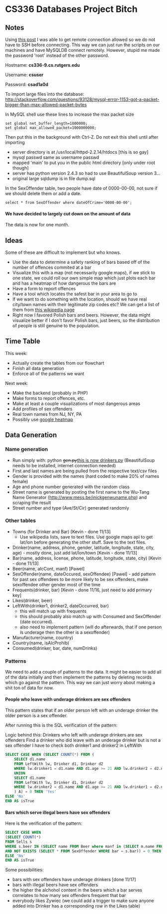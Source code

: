 CS336 Databases Project Bitch
=============================

## Notes ##

Using [this post](http://stackoverflow.com/questions/8380797/enable-remote-mysql-connection) I was able to get remote connection allowed so we do not have to SSH before connecting. This way we can just run the scripts on our machines and have MySQLDB connect remotely. However, stupid me made the password 'root' instead of the other password. 

Hostname: <b>cs336-9.cs.rutgers.edu</b>

Username: <b>csuser</b>

Password: <b>csad1a0d</b>

To import large files into the database:
http://stackoverflow.com/questions/93128/mysql-error-1153-got-a-packet-bigger-than-max-allowed-packet-bytes

In MySQL shell use these lines to increase the max packet size
```
set global net_buffer_length=1000000; 
set global max_allowed_packet=1000000000;
```
Then put this in the background with Ctrl-Z. Do not exit this shell until after importing

* server directory is at /usr/local/httpd-2.2.14/htdocs [this is so gay]
* mysql passwd same as username passwd
* mapped 'main' to put you in the public html directory [only under root though]
* server has python version 2.4.3 so had to use BeautifulSoup version 3...
* original large sqldump is in file dump.sql


In the SexOffender table, two people have date of 0000-00-00, not sure if we should delete them or add a date.
```
select * from SexOffender where dateOfCrime='0000-00-00';
```

#### We have decided to largely cut down on the amount of data ####
The data is now for one month.

## Ideas ##
Some of these are difficult to implement but who knows.

* Use the data to determine a safety ranking of bars based off of the number of offences commited at a bar
* Visualize this with a map (not necessarily google maps), if we stick to one state, we could roll our own simple map which just plots each bar and has a heatmap of how dangerous the bars are
* Have a form to report offences
* Have a tool which locates the safest bar in your area to go to
* If we want to do something with the location, should we have real city/town names with their legitimate zip codes etc? We can get a list of them from [this wikipedia page](http://en.wikipedia.org/wiki/List_of_municipalities_in_New_Jersey)
* Right now I favored Polish bars and beers. However, the data might visualize better if I don't favor Polish bars, just beers, so the distribution of people is still genuine to the population.

## Time Table ##
This week:
- Actually create the tables from our flowchart
- Finish all data generation 
- Enforce all of the patterns we want

Next week:
- Make the backend (probably in PHP)
- Make forms to report offences, etc.
- Make at least a couple visualizations of most dangerous areas
- Add profiles of sex offenders
- Real town names from NJ, NY, PA
- Possibly use [google heatmap](https://developers.google.com/maps/documentation/javascript/examples/layer-heatmap)



## Data Generation ##

### Name generation ###
- Run simply with: python <strike>gen.py</strike><ins>this is now drinkers.py</ins> (BeautifulSoup needs to be installed, internet connection needed)
- First and last names are being pulled from the respective text/csv files
- Gender is provided with the names (hard coded to make 20% of names female)
- Age and phone number generated with the random class
- Street name is generated by posting the first name to the Wu-Tang Name Generator (http://www.mess.be/inickgenwuname.php) and scraping the result
- Street number and type (Ave/St/Cir) generated randomly

### Other tables ###
- Towns (for Drinker and Bar) [Kevin - done 11/13]
	- Use wikipedia lists, save to text files. Use google maps api to get lat/lon before generating the other stuff. Save to the text files.
- Drinker(name, address, phone, gender, latitude, longitude, state, city, age) - mostly done, just add lat/lon/town [Kevin - done 11/13]
- Bar(name, address, license, phone, latitude, longitude, state, city) [Kevin - done 11/13]
- Beer(name, alcCont, manf) [Pawel]
- SexOffender(name, dateOccured, sexOffendee) [Pawel] - add pattern for past sex offendees to be more likely to be sex offenders, make sexoffendee other gender most of the time
- Frequents(drinker, bar) [Kevin - done 11/16, just need to add primary key]
- Likes(drinker, beer)
- LeftWith(drinker1, drinker2, dateOccurred, bar)
	- this will match up with frequents
	- this should probably also match up with Consumed and SexOffender (date occurred). 
	- also need to implement pattern (will do afterwards, that if one person is underage then the other is a sexoffender)
- Manufacturer(name, country) 
- Country(name, isAlcProhib)
- Consumed(drinker, bar, date, numDrinks)

### Patterns ###

We need to add a couple of patterns to the data. It might be easier to add all of the data initially and then implement the patterns by deleting records which go against the pattern. This way we can just worry about making a shit ton of data for now.

#### People who leave with underage drinkers are sex offenders ####

This pattern states that if an older person left with an underage drinker the older person is a sex offender.

After running this is the SQL verification of the pattern:

Logic behind this:
	Drinkers who left with underage drinkers are sex offenders
	Find a drinker who did leave with an underage drinker but is not a sex offender
	I have to check both drinker1 and drinker2 in LeftWith
```sql
SELECT CASE WHEN (SELECT COUNT(*) FROM (
	SELECT d1.name
	FROM LeftWith lw, Drinker d1, Drinker d2 
	WHERE lw.drinker1 = d1.name AND d1.age >= 21 AND lw.drinker2 = d2.name and d2.age < 21 AND NOT EXISTS(SELECT * from SexOffender s WHERE s.name = d1.name)
	UNION
	SELECT d1.name
	FROM LeftWith lw, Drinker d1, Drinker d2 
	WHERE lw.drinker2 = d1.name AND d1.age >= 21 AND lw.drinker1 = d2.name and d2.age < 21 AND NOT EXISTS(SELECT * from SexOffender s WHERE s.name = d1.name)
	) A) = 0 THEN 'Yes'
ELSE 'No'
END AS isTrue
```

#### Bars which serve illegal beers have sex offenders ####

Here is the verification of the pattern:

```sql
SELECT CASE WHEN 
(SELECT COUNT(*) 
FROM Sells s 
WHERE s.beer IN (SELECT name FROM Beer where manf in (SELECT m.name FROM Manufacturer m,Country c Where m.country = c.name AND prohibition=1))
AND NOT EXISTS (SELECT * FROM SexOffender WHERE bar = s.bar)) = 0 THEN 'Yes'
ELSE 'No'
END AS isTrue
```

Some possibilities:
- bars with sex offenders have underage drinkers [done 11/17]
- bars with illegal beers have sex offenders
- the higher the alchohol content in the beers which a bar serves correlates to how many sex offenders frequent that bar
- everybody likes Zywiec (we could add a trigger to make sure anyone added into Drinker has a corresponding row in the Likes table)